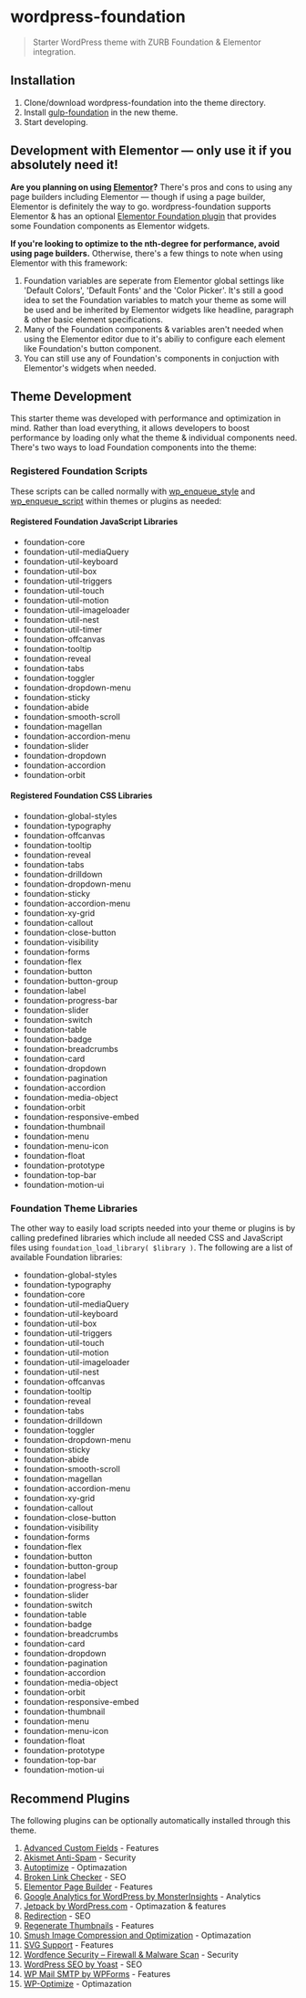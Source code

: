 # wordpress-foundation

> Starter WordPress theme with ZURB Foundation & Elementor integration.

## Installation

1. Clone/download wordpress-foundation into the theme directory.
2. Install [gulp-foundation](https://github.com/bmarshall511/gulp-foundation) in the new theme.
3. Start developing.

## Development with Elementor &mdash; only use it if you absolutely need it!

**Are you planning on using [Elementor](https://elementor.com/)?** There's pros and cons to using any page builders including Elementor &mdash; though if using a page builder, Elementor is definitely the way to go. wordpress-foundation supports Elementor & has an optional [Elementor Foundation plugin](https://github.com/bmarshall511/elementor-foundation) that provides some Foundation components as Elementor widgets.

**If you're looking to optimize to the nth-degree for performance, avoid using page builders.** Otherwise, there's a few things to note when using Elementor with this framework:

1. Foundation variables are seperate from Elementor global settings like 'Default Colors', 'Default Fonts' and the 'Color Picker'. It's still a good idea to set the Foundation variables to match your theme as some will be used and be inherited by Elementor widgets like headline, paragraph &amp; other basic element specifications.
2. Many of the Foundation components & variables aren't needed when using the Elementor editor due to it's abiliy to configure each element like Foundation's button component.
3. You can still use any of Foundation's components in conjuction with Elementor's widgets when needed.

## Theme Development

This starter theme was developed with performance and optimization in mind. Rather than load everything, it allows developers to boost performance by loading only what the theme & individual components need. There's two ways to load Foundation components into the theme:

### Registered Foundation Scripts

These scripts can be called normally with [wp_enqueue_style](https://developer.wordpress.org/reference/functions/wp_enqueue_style/) and [wp_enqueue_script](https://developer.wordpress.org/reference/functions/wp_enqueue_script/) within themes or plugins as needed:

#### Registered Foundation JavaScript Libraries

- foundation-core
- foundation-util-mediaQuery
- foundation-util-keyboard
- foundation-util-box
- foundation-util-triggers
- foundation-util-touch
- foundation-util-motion
- foundation-util-imageloader
- foundation-util-nest
- foundation-util-timer
- foundation-offcanvas
- foundation-tooltip
- foundation-reveal
- foundation-tabs
- foundation-toggler
- foundation-dropdown-menu
- foundation-sticky
- foundation-abide
- foundation-smooth-scroll
- foundation-magellan
- foundation-accordion-menu
- foundation-slider
- foundation-dropdown
- foundation-accordion
- foundation-orbit

#### Registered Foundation CSS Libraries

- foundation-global-styles
- foundation-typography
- foundation-offcanvas
- foundation-tooltip
- foundation-reveal
- foundation-tabs
- foundation-drilldown
- foundation-dropdown-menu
- foundation-sticky
- foundation-accordion-menu
- foundation-xy-grid
- foundation-callout
- foundation-close-button
- foundation-visibility
- foundation-forms
- foundation-flex
- foundation-button
- foundation-button-group
- foundation-label
- foundation-progress-bar
- foundation-slider
- foundation-switch
- foundation-table
- foundation-badge
- foundation-breadcrumbs
- foundation-card
- foundation-dropdown
- foundation-pagination
- foundation-accordion
- foundation-media-object
- foundation-orbit
- foundation-responsive-embed
- foundation-thumbnail
- foundation-menu
- foundation-menu-icon
- foundation-float
- foundation-prototype
- foundation-top-bar
- foundation-motion-ui

### Foundation Theme Libraries

The other way to easily load scripts needed into your theme or plugins is by calling predefined libraries which include all needed CSS and JavaScript files using `foundation_load_library( $library )`. The following are a list of available Foundation libraries:

- foundation-global-styles
- foundation-typography
- foundation-core
- foundation-util-mediaQuery
- foundation-util-keyboard
- foundation-util-box
- foundation-util-triggers
- foundation-util-touch
- foundation-util-motion
- foundation-util-imageloader
- foundation-util-nest
- foundation-offcanvas
- foundation-tooltip
- foundation-reveal
- foundation-tabs
- foundation-drilldown
- foundation-toggler
- foundation-dropdown-menu
- foundation-sticky
- foundation-abide
- foundation-smooth-scroll
- foundation-magellan
- foundation-accordion-menu
- foundation-xy-grid
- foundation-callout
- foundation-close-button
- foundation-visibility
- foundation-forms
- foundation-flex
- foundation-button
- foundation-button-group
- foundation-label
- foundation-progress-bar
- foundation-slider
- foundation-switch
- foundation-table
- foundation-badge
- foundation-breadcrumbs
- foundation-card
- foundation-dropdown
- foundation-pagination
- foundation-accordion
- foundation-media-object
- foundation-orbit
- foundation-responsive-embed
- foundation-thumbnail
- foundation-menu
- foundation-menu-icon
- foundation-float
- foundation-prototype
- foundation-top-bar
- foundation-motion-ui

## Recommend Plugins

The following plugins can be optionally automatically installed through this theme.

1. [Advanced Custom Fields](https://wordpress.org/plugins/advanced-custom-fields/) - Features
2. [Akismet Anti-Spam](https://wordpress.org/plugins/akismet/) - Security
3. [Autoptimize](https://wordpress.org/plugins/autoptimize/) - Optimazation
4. [Broken Link Checker](https://wordpress.org/plugins/broken-link-checker/) - SEO
5. [Elementor Page Builder](https://wordpress.org/plugins/elementor/) - Features
6. [Google Analytics for WordPress by MonsterInsights](https://wordpress.org/plugins/google-analytics-for-wordpress/) - Analytics
7. [Jetpack by WordPress.com](https://wordpress.org/plugins/jetpack/) - Optimazation &amp; features
8. [Redirection](https://wordpress.org/plugins/redirection/) - SEO
9. [Regenerate Thumbnails](https://wordpress.org/plugins/regenerate-thumbnails/) - Features
10. [Smush Image Compression and Optimization](https://wordpress.org/plugins/wp-smushit/) - Optimazation
11. [SVG Support](https://wordpress.org/plugins/svg-support/) - Features
12. [Wordfence Security – Firewall & Malware Scan](https://wordpress.org/plugins/wordfence/) - Security
13. [WordPress SEO by Yoast](https://wordpress.org/plugins/wordpress-seo/) - SEO
14. [WP Mail SMTP by WPForms](https://wordpress.org/plugins/wp-mail-smtp/) - Features
15. [WP-Optimize](https://wordpress.org/plugins/wp-optimize/) - Optimazation
